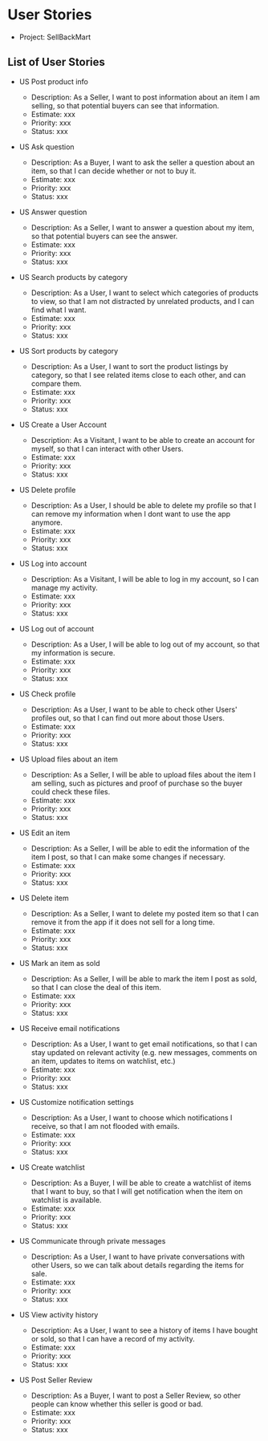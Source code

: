 # User Stories

- Project: SellBackMart

## List of User Stories
  
- US Post product info
  - Description: As a Seller, I want to post information about an item I am selling, so that potential buyers can see that information.
  - Estimate: xxx
  - Priority: xxx
  - Status: xxx

- US Ask question
  - Description: As a Buyer, I want to ask the seller a question about an item, so that I can decide whether or not to buy it.
  - Estimate: xxx
  - Priority: xxx
  - Status: xxx
  
- US Answer question
  - Description: As a Seller, I want to answer a question about my item, so that potential buyers can see the answer.
  - Estimate: xxx
  - Priority: xxx
  - Status: xxx
  
- US Search products by category
  - Description: As a User, I want to select which categories of products to view, so that I am not distracted by unrelated products, and I can find what I want.
  - Estimate: xxx 
  - Priority: xxx 
  - Status: xxx 
  
- US Sort products by category
  - Description: As a User, I want to sort the product listings by category, so that I see related items close to each other, and can compare them.
  - Estimate: xxx 
  - Priority: xxx 
  - Status: xxx
  
- US Create a User Account
  - Description: As a Visitant, I want to be able to create an account for myself, so that I can interact with other Users.
  - Estimate: xxx 
  - Priority: xxx 
  - Status: xxx
  
- US Delete profile
  - Description: As a User, I should be able to delete my profile so that I can remove my information when I dont want to use the app anymore.
  - Estimate: xxx
  - Priority: xxx
  - Status: xxx

- US Log into account
  - Description: As a Visitant, I will be able to log in my account, so I can manage my activity.
  - Estimate: xxx 
  - Priority: xxx 
  - Status: xxx
  
- US Log out of account
  - Description: As a User, I will be able to log out of my account, so that my information is secure.
  - Estimate: xxx 
  - Priority: xxx 
  - Status: xxx
  
- US Check profile
  - Description: As a User, I want to be able to check other Users' profiles out, so that I can find out more about those Users.
  - Estimate: xxx 
  - Priority: xxx
  - Status: xxx
  
- US Upload files about an item
  - Description: As a Seller, I will be able to upload files about the item I am selling, such as pictures and proof of purchase so the buyer could check these files.
  - Estimate: xxx
  - Priority: xxx
  - Status: xxx
  
- US Edit an item
  - Description: As a Seller, I will be able to edit the information of the item I post, so that I can make some changes if necessary.  
  - Estimate: xxx 
  - Priority: xxx 
  - Status: xxx 

- US Delete item
  - Description: As a Seller, I want to delete my posted item so that I can remove it from the app if it does not sell for a long time. 
  - Estimate: xxx
  - Priority: xxx
  - Status: xxx

- US Mark an item as sold
  - Description: As a Seller, I will be able to mark the item I post as sold, so that I can close the deal of this item.
  - Estimate: xxx 
  - Priority: xxx 
  - Status: xxx 

- US Receive email notifications
  - Description: As a User, I want to get email notifications, so that I can stay updated on relevant activity (e.g. new messages, comments on an item, updates to items on watchlist, etc.)
  - Estimate: xxx 
  - Priority: xxx 
  - Status: xxx 

- US Customize notification settings
  - Description: As a User, I want to choose which notifications I receive, so that I am not flooded with emails.
  - Estimate: xxx 
  - Priority: xxx 
  - Status: xxx
  
- US Create watchlist
  - Description: As a Buyer, I will be able to create a watchlist of items that I want to buy, so that I will get notification when the item on watchlist is available.
  - Estimate: xxx 
  - Priority: xxx 
  - Status: xxx
  
- US Communicate through private messages
  - Description: As a User, I want to have private conversations with other Users, so we can talk about details regarding the items for sale.
  - Estimate: xxx 
  - Priority: xxx 
  - Status: xxx 

- US View activity history
  - Description: As a User, I want to see a history of items I have bought or sold, so that I can have a record of my activity.
  - Estimate: xxx 
  - Priority: xxx 
  - Status: xxx 

- US Post Seller Review
  - Description: As a Buyer, I want to post a Seller Review, so other people can know whether this seller is good or bad.
  - Estimate: xxx 
  - Priority: xxx 
  - Status: xxx

